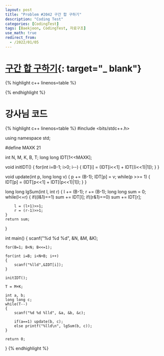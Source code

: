 ```yaml
---
layout: post
title: "Problem #2042 구간 합 구하기"
description: "Coding Test"
categories: [CodingTest]
tags: [Baekjoon, CodingTest, 자료구조]
use_math: true
redirect_from:
  - /2022/01/05
---
```


# [구간 합 구하기](https://www.acmicpc.net/problem/2042){: target="_ blank"}

{% highlight c++ linenos=table %} 

{% endhighlight %}

# 강사님 코드

{% highlight c++ linenos=table %} 
#include <bits/stdc++.h>

using namespace std;

#define MAXK 21

int N, M, K, B, T;
long long IDT[1<<MAXK];

void initIDT()
{
    for(int i=B-1; i>0; i--)
    {
        IDT[i] = (IDT[i<<1] + IDT[(i<<1)|1]);
    }
}

void update(int p, long long v)
{
    p += (B-1);
    IDT[p] = v;
    while(p >>= 1)
    {
        IDT[p] = (IDT[p<<1] + IDT[(p<<1)|1]);
    }
}

long long lgSum(int l, int r)
{
    l += (B-1); r += (B-1);
    long long sum = 0;
    while(l<=r)
    {
        if((l&1)==1) sum += IDT[l];
        if((r&1)==0) sum += IDT[r];

        l = (l+1)>>1;
        r = (r-1)>>1;
    }
    return sum;
}

int main()
{
    scanf("%d %d %d", &N, &M, &K);

    for(B=1; B<N; B<<=1);

    for(int i=B; i<N+B; i++)
    {
        scanf("%lld",&IDT[i]);
    }

    initIDT();

    T = M+K;

    int a, b;
    long long c;
    while(T--)
    {
        scanf("%d %d %lld", &a, &b, &c);

        if(a==1) update(b, c);
        else printf("%lld\n", lgSum(b, c));
    }

    return 0;
}
{% endhighlight %}
